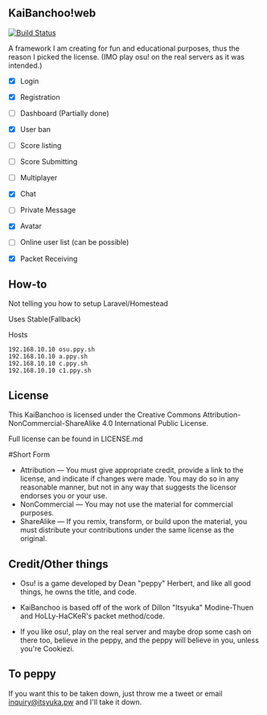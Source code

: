 ## KaiBanchoo!web

[![Build Status](https://travis-ci.org/Itsyuka/KaiBanchoo-Web.svg)](https://travis-ci.org/Itsyuka/KaiBanchoo-Web)

A framework I am creating for fun and educational purposes, thus the reason I picked the license. (IMO play osu! on the real servers as it was intended.)

- [x] Login
- [X] Registration
- [ ] Dashboard (Partially done)
- [x] User ban
- [ ] Score listing
- [ ] Score Submitting
- [ ] Multiplayer
- [X] Chat
- [ ] Private Message
- [X] Avatar
- [ ] Online user list (can be possible)
- [X] Packet Receiving


## How-to

Not telling you how to setup Laravel/Homestead

Uses Stable(Fallback)

Hosts
```
192.168.10.10 osu.ppy.sh
192.168.10.10 a.ppy.sh
192.168.10.10 c.ppy.sh
192.168.10.10 c1.ppy.sh
```

## License

This KaiBanchoo is licensed under the Creative Commons Attribution-NonCommercial-ShareAlike 4.0 International Public License.

Full license can be found in LICENSE.md

#Short Form

- Attribution — You must give appropriate credit, provide a link to the license, and indicate if changes were made. You may do so in any reasonable manner, but not in any way that suggests the licensor endorses you or your use.
- NonCommercial — You may not use the material for commercial purposes.
- ShareAlike — If you remix, transform, or build upon the material, you must distribute your contributions under the same license as the original.

## Credit/Other things

- Osu! is a game developed by Dean "peppy" Herbert, and like all good things, he owns the title, and code.

- KaiBanchoo is based off of the work of Dillon "Itsyuka" Modine-Thuen and HoLLy-HaCKeR's packet method/code.

- If you like osu!, play on the real server and maybe drop some cash on there too, believe in the peppy, and the peppy will believe in you, unless you're Cookiezi.

## To peppy

If you want this to be taken down, just throw me a tweet or email inquiry@itsyuka.pw and I'll take it down.
